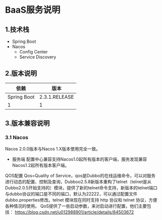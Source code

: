 # BaaS服务说明

## 1.技术栈
+ Spring Boot
+ Nacos
  + Config Center
  + Service Discovery

## 2.版本说明

| 依赖           | 版本                |
|--------------|-------------------|
| Spring Boot  | 2.3.1.RELEASE     |
| 1            | 1                 |

## 3.版本兼容说明
### 3.1 Nacos
Nacos 2.0.0版本与Nacos 1.X版本使用完全一致。
+ 服务端
配置中心兼容支持Nacos1.0起所有版本的客户端，服务发现兼容Nacos1.2起所有版本客户端。

QOS配置
Qos=Quality of Service，qos是Dubbo的在线运维命令，可以对服务进行动态的配置、控制及查询，Dubboo2.5.8新版本重构了telnet（telnet是从Dubbo2.0.5开始支持的）模块，提供了新的telnet命令支持，新版本的telnet端口与dubbo协议的端口是不同的端口，默认为22222，可以通过配置文件dubbo.properties修改。telnet 模块现在同时支持 http 协议和 telnet 协议，方便各种情况的使用。
QoS提供了一些启动参数，来对启动进行配置，他们主要包括：
https://blog.csdn.net/u012988901/article/details/84503672